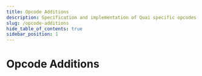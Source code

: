 ```yaml
---
title: Opcode Additions
description: Specification and implementation of Quai specific opcodes.
slug: /opcode-additions
hide_table_of_contents: true
sidebar_position: 1
---
```


# Opcode Additions
